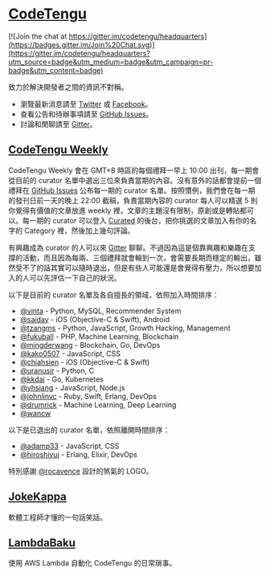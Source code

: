 # [CodeTengu](https://codetengu.com/)

[![Join the chat at https://gitter.im/codetengu/headquarters](https://badges.gitter.im/Join%20Chat.svg)](https://gitter.im/codetengu/headquarters?utm_source=badge&utm_medium=badge&utm_campaign=pr-badge&utm_content=badge)

致力於解決開發者之間的資訊不對稱。

* 瀏覽最新消息請至 [Twitter](https://twitter.com/codetengu) 或 [Facebook](https://www.facebook.com/codetengu)。
* 查看公告和待辦事項請至 [GitHub Issues](https://github.com/codetengu/headquarters/issues)。
* 討論和閒聊請至 [Gitter](https://gitter.im/codetengu/headquarters)。

## [CodeTengu Weekly](https://weekly.codetengu.com/)

CodeTengu Weekly 會在 GMT+8 時區的每個禮拜一早上 10:00 出刊，每一期會從目前的 curator 名單中選出三位來負責當期的內容。沒有意外的話都會提前一個禮拜在 [GitHub Issues](https://github.com/codetengu/headquarters/issues) 公布每一期的 curator 名單。按照慣例，我們會在每一期的發刊日前一天的晚上 22:00 截稿，負責當期內容的 curator 每人可以精選 5 則你覺得有價值的文章放進 weekly 裡，文章的主題沒有限制，原創或是轉貼都可以。每一期的 curator 可以登入 [Curated](https://my.curated.co/codetengu/issues) 的後台，把你挑選的文章加入有你的名字的 Category 裡，然後加上幾句評論。

有興趣成為 curator 的人可以來 [Gitter](https://gitter.im/codetengu/headquarters) 聊聊。不過因為這是個靠興趣和樂趣在支撐的活動，而且因為每兩、三個禮拜就會輪到一次，會需要長期而穩定的輸出，雖然受不了的話其實可以隨時退出，但是有些人可能還是會覺得有壓力，所以想要加入的人可以先評估一下自己的狀況。

以下是目前的 curator 名單及各自擅長的領域，依照加入時間排序：

* [@vinta](https://github.com/vinta) - Python, MySQL, Recommender System
* [@saiday](https://github.com/saiday) - iOS (Objective-C & Swift), Android
* [@tzangms](https://github.com/tzangms) - Python, JavaScript, Growth Hacking, Management
* [@fukuball](https://github.com/fukuball) - PHP, Machine Learning, Blockchain
* [@mingderwang](https://github.com/mingderwang) - Blockchain, Go, DevOps
* [@kako0507](https://github.com/kako0507) - JavaScript, CSS
* [@chiahsien](https://github.com/chiahsien) - iOS (Objective-C & Swift)
* [@uranusjr](https://github.com/uranusjr) - Python, C
* [@kkdai](https://github.com/kkdai) - Go, Kubernetes
* [@yhsiang](https://github.com/yhsiang) - JavaScript, Node.js
* [@johnlinvc](https://github.com/johnlinvc) - Ruby, Swift, Erlang, DevOps
* [@drumrick](https://github.com/drumrick) - Machine Learning, Deep Learning
* [@wancw](https://github.com/wancw)

以下是已退出的 curator 名單，依照離開時間排序：

* [@adamp33](https://github.com/adamp33) - JavaScript, CSS
* [@hiroshiyui](https://github.com/hiroshiyui) - Erlang, Elixir, DevOps

特別感謝 [@rocavence](https://www.linkedin.com/in/rocavence) 設計的煞氣的 LOGO。

## [JokeKappa](https://github.com/CodeTengu/jokekappa)

軟體工程師才懂的一句話笑話。

## [LambdaBaku](https://github.com/CodeTengu/lambdabaku)

使用 AWS Lambda 自動化 CodeTengu 的日常瑣事。

